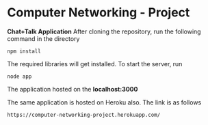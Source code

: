 # Computer Networking - Project
**Chat+Talk Application**
After cloning the repository, run the following command in the directory
```
npm install
```
The required libraries will get installed. 
To start the server, run
```
node app
```
The application hosted on the **localhost:3000**

The same application is hosted on Heroku also. The link is as follows
```
https://computer-networking-project.herokuapp.com/
```